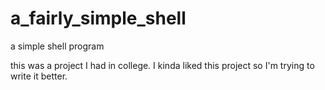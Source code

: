 # a_fairly_simple_shell
a simple shell program


this was a project I had in college. I kinda liked this project so I'm trying to write it better.
